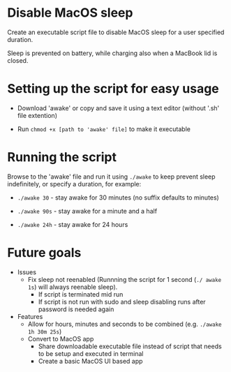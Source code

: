 # Disable MacOS sleep

Create an executable script file to disable MacOS sleep for a user specified duration.

Sleep is prevented on battery, while charging also when a MacBook lid is closed.

# Setting up the script for easy usage

- Download 'awake' or copy and save it using a text editor (without '.sh' file extention)

- Run ```chmod +x [path to 'awake' file]``` to make it executable

# Running the script

Browse to the 'awake' file and run it using ```./awake``` to keep prevent sleep indefinitely, or specify a duration, for example:

- ```./awake 30``` - stay awake for 30 minutes (no suffix defaults to minutes)

- ```./awake 90s``` - stay awake for a minute and a half

- ```./awake 24h``` - stay awake for 24 hours

# Future goals
- Issues
  - Fix sleep not reenabled (Runnning the script for 1 second (```./ awake 1s```) will always reenable sleep).
    - If script is terminated mid run
    - If script is not run with sudo and sleep disabling runs after password is needed again
- Features
  - Allow for hours, minutes and seconds to be combined (e.g. ```./awake 1h 30m 25s```)
  - Convert to MacOS app
    - Share downloadable executable file instead of script that needs to be setup and executed in terminal
    - Create a basic MacOS UI based app
